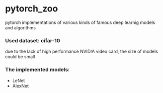 # pytorch_zoo
pytorch implementations of various kinds of famous deep learnig models and algorithms

### Used dataset: cifar-10
due to the lack of high performance NVIDIA video card, the size of models could be small

### The implemented models:
- LeNet
- AlexNet
